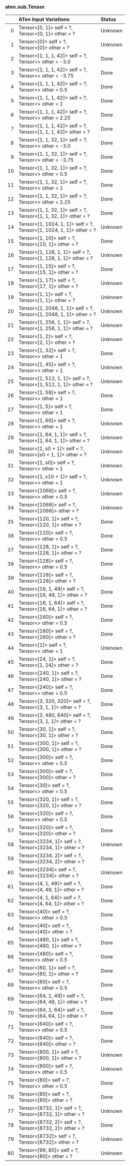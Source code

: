 ### aten.sub.Tensor
|    | ATen Input Variations                                                  | Status   |
|---:|:-----------------------------------------------------------------------|:---------|
|  0 | Tensor<[0, 1]> self = ?,<br>Tensor<[0, 1]> other = ?                   | Unknown  |
|  1 | Tensor<[0]> self = ?,<br>Tensor<[0]> other = ?                         | Unknown  |
|  2 | Tensor<[1, 1, 1, 42]> self = ?,<br>Tensor<> other = -3.0               | Done     |
|  3 | Tensor<[1, 1, 1, 42]> self = ?,<br>Tensor<> other = -3.75              | Done     |
|  4 | Tensor<[1, 1, 1, 42]> self = ?,<br>Tensor<> other = 0.5                | Done     |
|  5 | Tensor<[1, 1, 1, 42]> self = ?,<br>Tensor<> other = 1                  | Done     |
|  6 | Tensor<[1, 1, 1, 42]> self = ?,<br>Tensor<> other = 2.25               | Done     |
|  7 | Tensor<[1, 1, 1, 42]> self = ?,<br>Tensor<[1, 1, 1, 42]> other = ?     | Done     |
|  8 | Tensor<[1, 1, 32, 1]> self = ?,<br>Tensor<> other = -3.0               | Done     |
|  9 | Tensor<[1, 1, 32, 1]> self = ?,<br>Tensor<> other = -3.75              | Done     |
| 10 | Tensor<[1, 1, 32, 1]> self = ?,<br>Tensor<> other = 0.5                | Done     |
| 11 | Tensor<[1, 1, 32, 1]> self = ?,<br>Tensor<> other = 1                  | Done     |
| 12 | Tensor<[1, 1, 32, 1]> self = ?,<br>Tensor<> other = 2.25               | Done     |
| 13 | Tensor<[1, 1, 32, 1]> self = ?,<br>Tensor<[1, 1, 32, 1]> other = ?     | Done     |
| 14 | Tensor<[1, 1024, 1, 1]> self = ?,<br>Tensor<[1, 1024, 1, 1]> other = ? | Unknown  |
| 15 | Tensor<[1, 10]> self = ?,<br>Tensor<[10, 1]> other = ?                 | Done     |
| 16 | Tensor<[1, 128, 1, 1]> self = ?,<br>Tensor<[1, 128, 1, 1]> other = ?   | Unknown  |
| 17 | Tensor<[1, 15]> self = ?,<br>Tensor<[15, 1]> other = ?                 | Done     |
| 18 | Tensor<[1, 17]> self = ?,<br>Tensor<[17, 1]> other = ?                 | Unknown  |
| 19 | Tensor<[1, 1]> self = ?,<br>Tensor<[1, 1]> other = ?                   | Unknown  |
| 20 | Tensor<[1, 2048, 1, 1]> self = ?,<br>Tensor<[1, 2048, 1, 1]> other = ? | Unknown  |
| 21 | Tensor<[1, 256, 1, 1]> self = ?,<br>Tensor<[1, 256, 1, 1]> other = ?   | Unknown  |
| 22 | Tensor<[1, 2]> self = ?,<br>Tensor<[2, 1]> other = ?                   | Unknown  |
| 23 | Tensor<[1, 32]> self = ?,<br>Tensor<> other = 1                        | Done     |
| 24 | Tensor<[1, 45]> self = ?,<br>Tensor<> other = 1                        | Unknown  |
| 25 | Tensor<[1, 512, 1, 1]> self = ?,<br>Tensor<[1, 512, 1, 1]> other = ?   | Unknown  |
| 26 | Tensor<[1, 59]> self = ?,<br>Tensor<> other = 1                        | Done     |
| 27 | Tensor<[1, 5]> self = ?,<br>Tensor<> other = 1                         | Done     |
| 28 | Tensor<[1, 60]> self = ?,<br>Tensor<> other = 1                        | Unknown  |
| 29 | Tensor<[1, 64, 1, 1]> self = ?,<br>Tensor<[1, 64, 1, 1]> other = ?     | Unknown  |
| 30 | Tensor<[1, s0 + 1]> self = ?,<br>Tensor<[s0 + 1, 1]> other = ?         | Unknown  |
| 31 | Tensor<[1, s0]> self = ?,<br>Tensor<> other = 1                        | Unknown  |
| 32 | Tensor<[1, s10 + 1]> self = ?,<br>Tensor<> other = 1                   | Unknown  |
| 33 | Tensor<[1066]> self = ?,<br>Tensor<> other = 0.5                       | Unknown  |
| 34 | Tensor<[1066]> self = ?,<br>Tensor<[1066]> other = ?                   | Unknown  |
| 35 | Tensor<[120, 1]> self = ?,<br>Tensor<[120, 1]> other = ?               | Done     |
| 36 | Tensor<[120]> self = ?,<br>Tensor<> other = 0.5                        | Done     |
| 37 | Tensor<[128, 1]> self = ?,<br>Tensor<[128, 1]> other = ?               | Done     |
| 38 | Tensor<[128]> self = ?,<br>Tensor<> other = 0.5                        | Done     |
| 39 | Tensor<[128]> self = ?,<br>Tensor<[128]> other = ?                     | Done     |
| 40 | Tensor<[16, 1, 49]> self = ?,<br>Tensor<[16, 49, 1]> other = ?         | Done     |
| 41 | Tensor<[16, 1, 64]> self = ?,<br>Tensor<[16, 64, 1]> other = ?         | Done     |
| 42 | Tensor<[160]> self = ?,<br>Tensor<> other = 0.5                        | Done     |
| 43 | Tensor<[160]> self = ?,<br>Tensor<[160]> other = ?                     | Done     |
| 44 | Tensor<[1]> self = ?,<br>Tensor<> other = 1                            | Unknown  |
| 45 | Tensor<[24, 1]> self = ?,<br>Tensor<[1, 24]> other = ?                 | Done     |
| 46 | Tensor<[240, 1]> self = ?,<br>Tensor<[240, 1]> other = ?               | Done     |
| 47 | Tensor<[240]> self = ?,<br>Tensor<> other = 0.5                        | Done     |
| 48 | Tensor<[3, 320, 320]> self = ?,<br>Tensor<[3, 1, 1]> other = ?         | Done     |
| 49 | Tensor<[3, 480, 640]> self = ?,<br>Tensor<[3, 1, 1]> other = ?         | Done     |
| 50 | Tensor<[30, 1]> self = ?,<br>Tensor<[30, 1]> other = ?                 | Done     |
| 51 | Tensor<[300, 1]> self = ?,<br>Tensor<[300, 1]> other = ?               | Done     |
| 52 | Tensor<[300]> self = ?,<br>Tensor<> other = 0.5                        | Done     |
| 53 | Tensor<[300]> self = ?,<br>Tensor<[300]> other = ?                     | Done     |
| 54 | Tensor<[30]> self = ?,<br>Tensor<> other = 0.5                         | Done     |
| 55 | Tensor<[320, 1]> self = ?,<br>Tensor<[320, 1]> other = ?               | Done     |
| 56 | Tensor<[320]> self = ?,<br>Tensor<> other = 0.5                        | Done     |
| 57 | Tensor<[320]> self = ?,<br>Tensor<[320]> other = ?                     | Done     |
| 58 | Tensor<[3234, 1]> self = ?,<br>Tensor<[3234, 1]> other = ?             | Unknown  |
| 59 | Tensor<[3234, 2]> self = ?,<br>Tensor<[3234, 2]> other = ?             | Done     |
| 60 | Tensor<[3234]> self = ?,<br>Tensor<[3234]> other = ?                   | Unknown  |
| 61 | Tensor<[4, 1, 49]> self = ?,<br>Tensor<[4, 49, 1]> other = ?           | Done     |
| 62 | Tensor<[4, 1, 64]> self = ?,<br>Tensor<[4, 64, 1]> other = ?           | Done     |
| 63 | Tensor<[40]> self = ?,<br>Tensor<> other = 0.5                         | Done     |
| 64 | Tensor<[40]> self = ?,<br>Tensor<[40]> other = ?                       | Done     |
| 65 | Tensor<[480, 1]> self = ?,<br>Tensor<[480, 1]> other = ?               | Done     |
| 66 | Tensor<[480]> self = ?,<br>Tensor<> other = 0.5                        | Done     |
| 67 | Tensor<[60, 1]> self = ?,<br>Tensor<[60, 1]> other = ?                 | Done     |
| 68 | Tensor<[60]> self = ?,<br>Tensor<> other = 0.5                         | Done     |
| 69 | Tensor<[64, 1, 49]> self = ?,<br>Tensor<[64, 49, 1]> other = ?         | Done     |
| 70 | Tensor<[64, 1, 64]> self = ?,<br>Tensor<[64, 64, 1]> other = ?         | Done     |
| 71 | Tensor<[640]> self = ?,<br>Tensor<> other = 0.5                        | Done     |
| 72 | Tensor<[640]> self = ?,<br>Tensor<[640]> other = ?                     | Done     |
| 73 | Tensor<[800, 1]> self = ?,<br>Tensor<[800, 1]> other = ?               | Unknown  |
| 74 | Tensor<[800]> self = ?,<br>Tensor<> other = 0.5                        | Unknown  |
| 75 | Tensor<[80]> self = ?,<br>Tensor<> other = 0.5                         | Done     |
| 76 | Tensor<[80]> self = ?,<br>Tensor<[80]> other = ?                       | Done     |
| 77 | Tensor<[8732, 1]> self = ?,<br>Tensor<[8732, 1]> other = ?             | Unknown  |
| 78 | Tensor<[8732, 2]> self = ?,<br>Tensor<[8732, 2]> other = ?             | Done     |
| 79 | Tensor<[8732]> self = ?,<br>Tensor<[8732]> other = ?                   | Unknown  |
| 80 | Tensor<[96, 80]> self = ?,<br>Tensor<[80]> other = ?                   | Unknown  |

